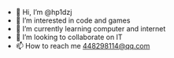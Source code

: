 - 👋 Hi, I’m @hp1dzj
- 👀 I’m interested in code and games
- 🌱 I’m currently learning computer and internet
- 💞️ I’m looking to collaborate on IT
- 📫 How to reach me 448298114@qq.com

<!---
hp1dzj/hp1dzj is a ✨ special ✨ repository because its `README.md` (this file) appears on your GitHub profile.
You can click the Preview link to take a look at your changes.
--->
